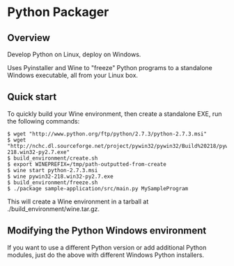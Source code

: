 # Python Packager
## Overview

Develop Python on Linux, deploy on Windows.

Uses Pyinstaller and Wine to "freeze" Python programs to a standalone Windows
executable, all from your Linux box.

## Quick start

To quickly build your Wine environment, then create a standalone EXE,
run the following commands:

    $ wget "http://www.python.org/ftp/python/2.7.3/python-2.7.3.msi" 
    $ wget "http://nchc.dl.sourceforge.net/project/pywin32/pywin32/Build%20218/pywin32-218.win32-py2.7.exe"
    $ build_environment/create.sh
    $ export WINEPREFIX=/tmp/path-outputted-from-create
    $ wine start python-2.7.3.msi
    $ wine pywin32-218.win32-py2.7.exe
    $ build_environment/freeze.sh
    $ ./package sample-application/src/main.py MySampleProgram

This will create a Wine environment in a tarball at 
./build_environment/wine.tar.gz.

## Modifying the Python Windows environment

If you want to use a different Python version or add additional Python
modules, just do the above with different Windows Python installers.


